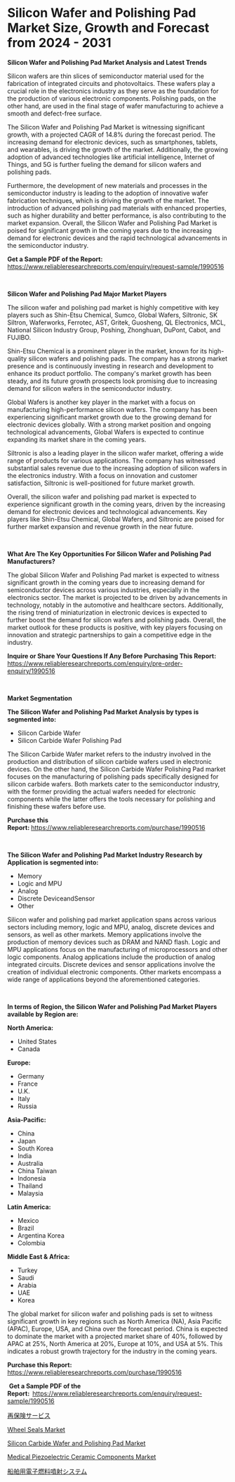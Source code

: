 <p><h1>Silicon Wafer and Polishing Pad Market Size, Growth and Forecast from 2024 - 2031</h1></p><p><strong>Silicon Wafer and Polishing Pad Market Analysis and Latest Trends</strong></p>
<p><p>Silicon wafers are thin slices of semiconductor material used for the fabrication of integrated circuits and photovoltaics. These wafers play a crucial role in the electronics industry as they serve as the foundation for the production of various electronic components. Polishing pads, on the other hand, are used in the final stage of wafer manufacturing to achieve a smooth and defect-free surface.</p><p>The Silicon Wafer and Polishing Pad Market is witnessing significant growth, with a projected CAGR of 14.8% during the forecast period. The increasing demand for electronic devices, such as smartphones, tablets, and wearables, is driving the growth of the market. Additionally, the growing adoption of advanced technologies like artificial intelligence, Internet of Things, and 5G is further fueling the demand for silicon wafers and polishing pads.</p><p>Furthermore, the development of new materials and processes in the semiconductor industry is leading to the adoption of innovative wafer fabrication techniques, which is driving the growth of the market. The introduction of advanced polishing pad materials with enhanced properties, such as higher durability and better performance, is also contributing to the market expansion. Overall, the Silicon Wafer and Polishing Pad Market is poised for significant growth in the coming years due to the increasing demand for electronic devices and the rapid technological advancements in the semiconductor industry.</p></p>
<p><strong>Get a Sample PDF of the Report:&nbsp;</strong> <a href="https://www.reliableresearchreports.com/enquiry/request-sample/1990516">https://www.reliableresearchreports.com/enquiry/request-sample/1990516</a></p>
<p>&nbsp;</p>
<p><strong>Silicon Wafer and Polishing Pad Major Market Players</strong></p>
<p><p>The silicon wafer and polishing pad market is highly competitive with key players such as Shin-Etsu Chemical, Sumco, Global Wafers, Siltronic, SK Siltron, Waferworks, Ferrotec, AST, Gritek, Guosheng, QL Electronics, MCL, National Silicon Industry Group, Poshing, Zhonghuan, DuPont, Cabot, and FUJIBO.</p><p>Shin-Etsu Chemical is a prominent player in the market, known for its high-quality silicon wafers and polishing pads. The company has a strong market presence and is continuously investing in research and development to enhance its product portfolio. The company's market growth has been steady, and its future growth prospects look promising due to increasing demand for silicon wafers in the semiconductor industry.</p><p>Global Wafers is another key player in the market with a focus on manufacturing high-performance silicon wafers. The company has been experiencing significant market growth due to the growing demand for electronic devices globally. With a strong market position and ongoing technological advancements, Global Wafers is expected to continue expanding its market share in the coming years.</p><p>Siltronic is also a leading player in the silicon wafer market, offering a wide range of products for various applications. The company has witnessed substantial sales revenue due to the increasing adoption of silicon wafers in the electronics industry. With a focus on innovation and customer satisfaction, Siltronic is well-positioned for future market growth.</p><p>Overall, the silicon wafer and polishing pad market is expected to experience significant growth in the coming years, driven by the increasing demand for electronic devices and technological advancements. Key players like Shin-Etsu Chemical, Global Wafers, and Siltronic are poised for further market expansion and revenue growth in the near future.</p></p>
<p>&nbsp;</p>
<p><strong>What Are The Key Opportunities For Silicon Wafer and Polishing Pad Manufacturers?</strong></p>
<p><p>The global Silicon Wafer and Polishing Pad market is expected to witness significant growth in the coming years due to increasing demand for semiconductor devices across various industries, especially in the electronics sector. The market is projected to be driven by advancements in technology, notably in the automotive and healthcare sectors. Additionally, the rising trend of miniaturization in electronic devices is expected to further boost the demand for silicon wafers and polishing pads. Overall, the market outlook for these products is positive, with key players focusing on innovation and strategic partnerships to gain a competitive edge in the industry.</p></p>
<p><strong>Inquire or Share Your Questions If Any Before Purchasing This Report:</strong> <a href="https://www.reliableresearchreports.com/enquiry/pre-order-enquiry/1990516">https://www.reliableresearchreports.com/enquiry/pre-order-enquiry/1990516</a></p>
<p>&nbsp;</p>
<p><strong>Market Segmentation</strong></p>
<p><strong>The Silicon Wafer and Polishing Pad Market Analysis by types is segmented into:</strong></p>
<p><ul><li>Silicon Carbide Wafer</li><li>Silicon Carbide Wafer Polishing Pad</li></ul></p>
<p><p>The Silicon Carbide Wafer market refers to the industry involved in the production and distribution of silicon carbide wafers used in electronic devices. On the other hand, the Silicon Carbide Wafer Polishing Pad market focuses on the manufacturing of polishing pads specifically designed for silicon carbide wafers. Both markets cater to the semiconductor industry, with the former providing the actual wafers needed for electronic components while the latter offers the tools necessary for polishing and finishing these wafers before use.</p></p>
<p><strong>Purchase this Report:&nbsp;</strong><a href="https://www.reliableresearchreports.com/purchase/1990516">https://www.reliableresearchreports.com/purchase/1990516</a></p>
<p>&nbsp;</p>
<p><strong>The Silicon Wafer and Polishing Pad Market Industry Research by Application is segmented into:</strong></p>
<p><ul><li>Memory</li><li>Logic and MPU</li><li>Analog</li><li>Discrete DeviceandSensor</li><li>Other</li></ul></p>
<p><p>Silicon wafer and polishing pad market application spans across various sectors including memory, logic and MPU, analog, discrete devices and sensors, as well as other markets. Memory applications involve the production of memory devices such as DRAM and NAND flash. Logic and MPU applications focus on the manufacturing of microprocessors and other logic components. Analog applications include the production of analog integrated circuits. Discrete devices and sensor applications involve the creation of individual electronic components. Other markets encompass a wide range of applications beyond the aforementioned categories.</p></p>
<p>&nbsp;</p>
<p><strong>In terms of Region, the Silicon Wafer and Polishing Pad Market Players available by Region are:</strong></p>
<p>
    <p> <strong> North America: </strong>
        <ul>
            <li>United States</li>
            <li>Canada</li>
        </ul>
        </p> 
    <p> <strong> Europe: </strong>
        <ul>
            <li>Germany</li>
            <li>France</li>
            <li>U.K.</li>
            <li>Italy</li>
            <li>Russia</li>
        </ul>
        </p> 
    <p> <strong> Asia-Pacific: </strong>
        <ul>
            <li>China</li>
            <li>Japan</li>
            <li>South Korea</li>
            <li>India</li>
            <li>Australia</li>
            <li>China Taiwan</li>
            <li>Indonesia</li>
            <li>Thailand</li>
            <li>Malaysia</li>
        </ul>
        </p> 
    <p> <strong> Latin America: </strong>
        <ul>
            <li>Mexico</li>
            <li>Brazil</li>
            <li>Argentina Korea</li>
            <li>Colombia</li>
        </ul>
        </p> 
    <p> <strong> Middle East & Africa: </strong>
        <ul>
            <li>Turkey</li>
            <li>Saudi</li>
            <li>Arabia</li>
            <li>UAE</li>
            <li>Korea</li>
        </ul>
    </p>
    </p>
<p><p>The global market for silicon wafer and polishing pads is set to witness significant growth in key regions such as North America (NA), Asia Pacific (APAC), Europe, USA, and China over the forecast period. China is expected to dominate the market with a projected market share of 40%, followed by APAC at 25%, North America at 20%, Europe at 10%, and USA at 5%. This indicates a robust growth trajectory for the industry in the coming years.</p></p>
<p><strong>Purchase this Report: </strong><a href="https://www.reliableresearchreports.com/purchase/1990516">https://www.reliableresearchreports.com/purchase/1990516</a></p>
<p>&nbsp;<strong>Get a Sample PDF of the Report:&nbsp;&nbsp;</strong><a href="https://www.reliableresearchreports.com/enquiry/request-sample/1990516">https://www.reliableresearchreports.com/enquiry/request-sample/1990516</a></p>
<p><strong></strong></p>
<p><p><a href="https://github.com/mcbeesbxa270/Market-Research-Report-List-1/blob/main/319493214238.md">再保険サービス</a></p><p><a href="https://issuu.com/reportprime-2/docs/wheel-seals-market-size-2030.pptx">Wheel Seals Market</a></p><p><a href="https://github.com/Glendatilghmankmgz0rbhwpy/Market-Research-Report-List-1/blob/main/silicon-carbide-wafer-and-polishing-pad-market.md">Silicon Carbide Wafer and Polishing Pad Market</a></p><p><a href="https://github.com/dx0328/Market-Research-Report-List-2/blob/main/medical-piezoelectric-ceramic-components-market.md">Medical Piezoelectric Ceramic Components Market</a></p><p><a href="https://github.com/EmoryYundt1935/Market-Research-Report-List-1/blob/main/255359514239.md">船舶用電子燃料噴射システム</a></p></p>